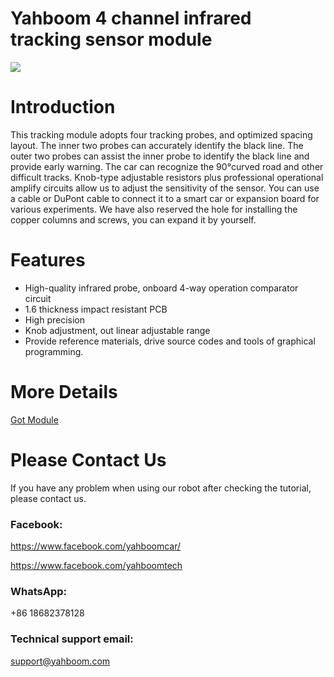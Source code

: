# Yahboom 4 channel infrared tracking sensor module
![](https://github.com/YahboomTechnology/Tracking-module/blob/master/TrackingModule.jpgr)

# Introduction
This tracking module adopts four tracking probes, and optimized spacing layout. The inner two probes can accurately identify the black line. The outer two probes can assist the inner probe to identify the black line and provide early warning. The car can recognize the 90°curved road and other difficult tracks. Knob-type adjustable resistors plus professional operational amplify circuits allow us to adjust the sensitivity of the sensor. You can use a cable or DuPont cable to connect it to a smart car or expansion board for various experiments. We have also reserved the hole for installing the copper columns and screws, you can expand it by yourself.

# Features
* High-quality infrared probe, onboard 4-way operation comparator circuit
* 1.6 thickness impact resistant PCB
* High precision
* Knob adjustment, out linear adjustable range
* Provide reference materials, drive source codes and tools of graphical programming.


# More Details
[Got Module](https://category.yahboom.net/products/tracking-sensor)

# Please Contact Us
If you have any problem when using our robot after checking the tutorial, please contact us.

### Facebook: 
https://www.facebook.com/yahboomcar/ 
  
https://www.facebook.com/yahboomtech
### WhatsApp:
+86 18682378128

### Technical support email: 
support@yahboom.com
